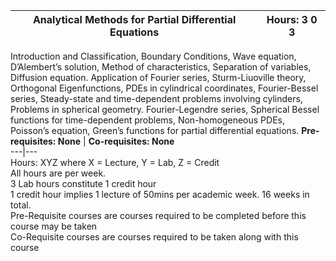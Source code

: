 **Analytical Methods for Partial Differential Equations** | **Hours: 3 0 3**  
---|---  
Introduction and Classification, Boundary Conditions, Wave equation, D’Alembert’s solution, Method of characteristics, Separation of variables, Diffusion equation. Application of Fourier series, Sturm-Liuoville theory, Orthogonal Eigenfunctions, PDEs in cylindrical coordinates, Fourier-Bessel series, Steady-state and time-dependent problems involving cylinders, Problems in spherical geometry. Fourier-Legendre series, Spherical Bessel functions for time-dependent problems, Non-homogeneous PDEs, Poisson’s equation, Green’s functions for partial differential equations. 
**Pre-requisites: None** | **Co-requisites: None**  
---|---  
Hours: XYZ where X = Lecture, Y = Lab, Z = Credit  
All hours are per week.  
3 Lab hours constitute 1 credit hour  
1 credit hour implies 1 lecture of 50mins per academic week. 16 weeks in total.  
Pre-Requisite courses are courses required to be completed before this course may be taken  
Co-Requisite courses are courses required to be taken along with this course
